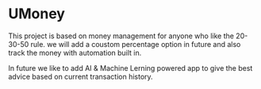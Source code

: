 # UMoney
This project is based on money management for anyone who like the 20-30-50 rule. we will add a coustom percentage option in future and also track the money with automation built in.

In future we like to add AI & Machine Lerning powered app to give the best advice based on current transaction history.
